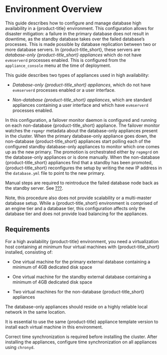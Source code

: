 # Environment Overview

This guide describes how to configure and manage database high
availability in a {product-title} environment. This configuration allows
for disaster mitigation: a failure in the primary database does not
result in downtime, as the standby database takes over the failed
database’s processes. This is made possible by database replication
between two or more database servers. In {product-title\_short}, these
servers are *database-only {product-title\_short} appliances* which do
not have `evmserverd` processes enabled. This is configured from the
`appliance_console` menu at the time of deployment.

This guide describes two types of appliances used in high availability:

  - *Database-only {product-title\_short} appliances*, which do not have
    `evmserverd` processes enabled or a user interface.

  - *Non-database {product-title\_short} appliances*, which are standard
    appliances containing a user interface and which have `evmserverd`
    processes enabled.

In this configuration, a failover monitor daemon is configured and
running on each non-database {product-title\_short} appliance. The
failover monitor watches the `repmgr` metadata about the database-only
appliances present in the cluster. When the primary database-only
appliance goes down, the non-database {product-title\_short} appliances
start polling each of the configured standby database-only appliances to
monitor which one comes up as the new primary. The promotion is
orchestrated either by `repmgrd` on the database-only appliances or is
done manually. When the non-database {product-title\_short} appliances
find that a standby has been promoted, {product-title\_short}
reconfigures the setup by writing the new IP address in the
`database.yml` file to point to the new primary.

<div class="note">

Manual steps are required to reintroduce the failed database node back
as the standby server. See [???](#reintroducing_the_failed_node).

</div>

Note, this procedure also does not provide scalability or a multi-master
database setup. While a {product-title\_short} environment is comprised
of an engine tier and a database tier, this configuration affects only
the database tier and does not provide load balancing for the
appliances.

## Requirements

For a high availability {product-title} environment, you need a
virtualization host containing at minimum four virtual machines with
{product-title\_short} installed, consisting of:

  - One virtual machine for the primary external database containing a
    minimum of 4GB dedicated disk space

  - One virtual machine for the standby external database containing a
    minimum of 4GB dedicated disk space

  - Two virtual machines for the non-database {product-title\_short}
    appliances

The database-only appliances should reside on a highly reliable local
network in the same location.

<div class="important">

It is essential to use the same {product-title} appliance template
version to install each virtual machine in this environment.

</div>

Correct time synchronization is required before installing the cluster.
After installing the appliances, configure time synchronization on all
appliances using `chronyd`.
